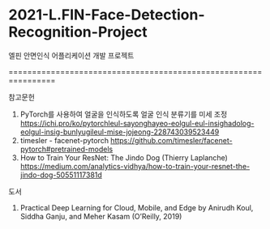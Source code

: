 # 2021-L.FIN-Face-Detection-Recognition-Project
엘핀 안면인식 어플리케이션 개발 프로젝트

================================================================

참고문헌
1) PyTorch를 사용하여 얼굴을 인식하도록 얼굴 인식 분류기를 미세 조정 https://ichi.pro/ko/pytorchleul-sayonghayeo-eolgul-eul-insighadolog-eolgul-insig-bunlyugileul-mise-jojeong-228743039523449
2) timesler - facenet-pytorch https://github.com/timesler/facenet-pytorch#pretrained-models
3) How to Train Your ResNet: The Jindo Dog (Thierry Laplanche) https://medium.com/analytics-vidhya/how-to-train-your-resnet-the-jindo-dog-50551117381d


도서
1) Practical Deep Learning for Cloud, Mobile, and Edge by Anirudh Koul, Siddha Ganju, and Meher Kasam (O’Reilly, 2019)
